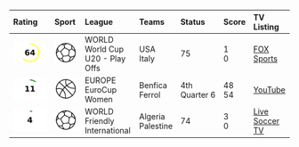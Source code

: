 | Rating                                                                                                                                 | Sport                                                                                                                | League                             | Teams                | Status        | Score    | TV Listing                                                                                     |
|:---------------------------------------------------------------------------------------------------------------------------------------|:---------------------------------------------------------------------------------------------------------------------|:-----------------------------------|:---------------------|:--------------|:---------|:-----------------------------------------------------------------------------------------------|
| <img src="https://raw.githubusercontent.com/BlakeDuncan25/Donut-SVG-Ratings/bac4e4a278175106499642192132b1786a9aec38/64.svg" alt="64"> | <img src="https://raw.githubusercontent.com/BlakeDuncan25/Donut-SVG-Ratings/master/soccer.png" alt="Soccer">         | WORLD<br>World Cup U20 - Play Offs | USA<br>Italy         | 75            | 1<br>0   | <a href="https://www.foxsports.com/replays">FOX Sports</a>                                     |
| <img src="https://raw.githubusercontent.com/BlakeDuncan25/Donut-SVG-Ratings/bac4e4a278175106499642192132b1786a9aec38/11.svg" alt="11"> | <img src="https://raw.githubusercontent.com/BlakeDuncan25/Donut-SVG-Ratings/master/basketball.png" alt="Basketball"> | EUROPE<br>EuroCup Women            | Benfica<br>Ferrol    | 4th Quarter 6 | 48<br>54 | <a href="https://www.youtube.com/@FIBA/streams">YouTube</a>                                    |
| <img src="https://raw.githubusercontent.com/BlakeDuncan25/Donut-SVG-Ratings/bac4e4a278175106499642192132b1786a9aec38/4.svg" alt="4">   | <img src="https://raw.githubusercontent.com/BlakeDuncan25/Donut-SVG-Ratings/master/soccer.png" alt="Soccer">         | WORLD<br>Friendly International    | Algeria<br>Palestine | 74            | 3<br>0   | <a href="https://www.livesoccertv.com/competitions/international/friendly/">Live Soccer TV</a> |